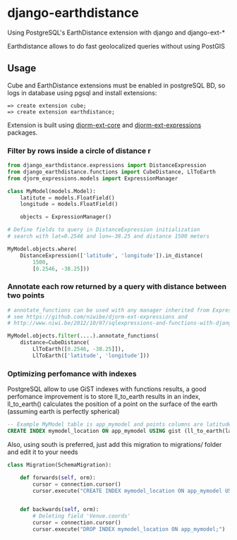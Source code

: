 django-earthdistance
====================

Using PostgreSQL's EarthDistance extension with django and django-ext-*

Earthdistance allows to do fast geolocalized queries without using PostGIS

Usage
---------------

Cube and EarthDistance extensions must be enabled in postgreSQL BD, so logs in
database using pgsql and install extensions:

```
=> create extension cube;
=> create extension earthdistance;
```

Extension is built using [djorm-ext-core](https://github.com/niwibe/djorm-ext-core)
and [djorm-ext-expressions](https://github.com/niwibe/djorm-ext-expressions) packages.

### Filter by rows inside a circle of distance r ###

```python
from django_earthdistance.expressions import DistanceExpression
from django_earthdistance.functions import CubeDistance, LlToEarth
from djorm_expressions.models import ExpressionManager

class MyModel(models.Model):
    latitute = models.FloatField()
    longitude = models.FloatField()

    objects = ExpressionManager()

# Define fields to query in DistanceExpression initialization
# search with lat=0.2546 and lon=-38.25 and distance 1500 meters

MyModel.objects.where(
    DistanceExpression(['latitude', 'longitude']).in_distance(
        1500,
        [0.2546, -38.25]))
```

### Annotate each row returned by a query with distance between two points ###
```python
# annotate_functions can be used with any manager inherited from ExpressionManager
# see https://github.com/niwibe/djorm-ext-expressions and 
# http://www.niwi.be/2012/10/07/sqlexpressions-and-functions-with-django/

MyModel.objects.filter(....).annotate_functions(
    distance=CubeDistance(
        LlToEarth([0.2546, -38.25]]),
        LlToEarth(['latitude', 'longitude']))
```

### Optimizing perfomance with indexes ###

PostgreSQL allow to use GiST indexes with functions results, a good perfomance improvement is to store ll_to_earth results in
an index, ll_to_earth() calculates the position of a point on the surface of the earth (assuming earth is 
perfectly spherical)


```sql
-- Example MyModel table is app_mymodel and points columns are latitude and longitude
CREATE INDEX mymodel_location ON app_mymodel USING gist (ll_to_earth(latitude, longitude));
```

Also, using south is preferred, just add this migration to migrations/ folder and edit it to your needs
```python
class Migration(SchemaMigration):

    def forwards(self, orm):
        cursor = connection.cursor()
        cursor.execute("CREATE INDEX mymodel_location ON app_mymodel USING gist (ll_to_earth(latitude, longitude));")


    def backwards(self, orm):
        # Deleting field 'Venue.coords'
        cursor = connection.cursor()
        cursor.execute("DROP INDEX mymodel_location ON app_mymodel;")
```
